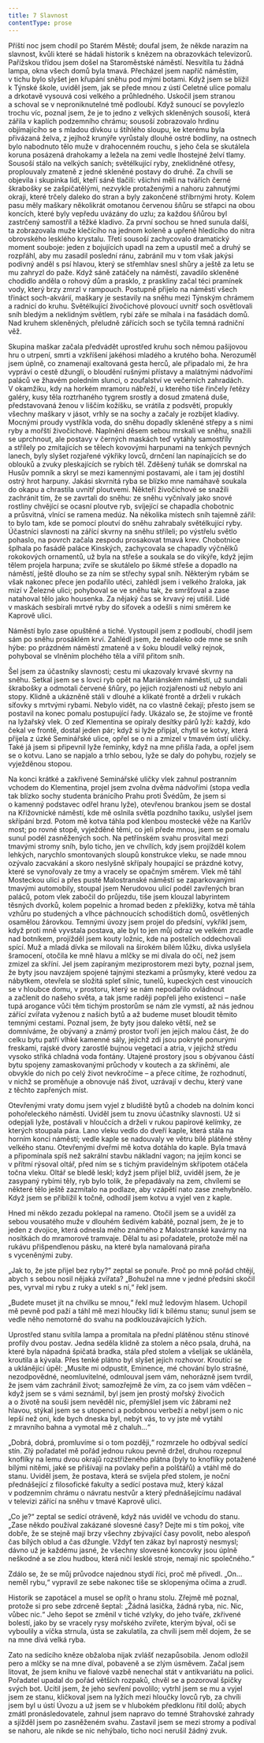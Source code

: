 ```yaml
---
title: 7 Slavnost
contentType: prose
---
```


<section>

Příští noc jsem chodil po Starém Městě; doufal jsem, že někde narazím na slavnost, kvůli které se hádali historik s knězem na obrazovkách televizorů. Pařížskou třídou jsem došel na Staroměstské náměstí. Nesvítila tu žádná lampa, okna všech domů byla tmavá. Přecházel jsem napříč náměstím, v tichu bylo slyšet jen křupání sněhu pod mými botami. Když jsem se blížil k Týnské škole, uviděl jsem, jak se přede mnou z ústí Celetné ulice pomalu a drkotavě vysouvá cosi velkého a průhledného. Uskočil jsem stranou a schoval se v neproniknutelné tmě podloubí. Když sunoucí se povylezlo trochu víc, poznal jsem, že je to jedno z velkých skleněných sousoší, která zářila v kaplích podzemního chrámu; sousoší zobrazovalo hrdinu objímajícího se s mladou dívkou u štíhlého sloupu, ke kterému byla přivázaná želva, z jejíhož krunýře vyrůstaly dlouhé ostré bodliny, na ostnech bylo nabodnuto tělo muže v drahocenném rouchu, s jeho čela se skutálela koruna posázená drahokamy a ležela na zemi vedle lhostejné želví tlamy. Sousoší stálo na velkých saních; světélkující ryby, zneklidněné otřesy, proplouvaly zmateně z jedné skleněné postavy do druhé. Za chvíli se objevila i skupinka lidí, kteří sáně tlačili: všichni měli na tvářích černé škrabošky se zašpičatělými, nezvykle protaženými a nahoru zahnutými okraji, které trčely daleko do stran a byly zakončené stříbrnými hroty. Kolem pasu měly maškary několikrát omotanou červenou šňůru se střapci na obou koncích, které byly vepředu uvázány do uzlu; za každou šňůrou byl zastrčený samostříl a těžké kladivo. Za první sochou se hned sunula další, ta zobrazovala muže klečícího na jednom koleně a upřeně hledícího do nitra obrovského lesklého krystalu. Třetí sousoší zachycovalo dramatický moment souboje: jeden z bojujících upadl na zem a upustil meč a druhý se rozpřáhl, aby mu zasadil poslední ránu, zabránil mu v tom však jakýsi podivný anděl s psí hlavou, který se střemhlav snesl shůry a ještě za letu se mu zahryzl do paže. Když sáně zatáčely na náměstí, zavadilo skleněné chodidlo anděla o rohový dům a prasklo, z praskliny začal téci pramínek vody, který brzy zmrzl v rampouch. Postupně přijelo na náměstí všech třináct soch-akvárií, maškary je sestavily na sněhu mezi Týnským chrámem a radnicí do kruhu. Světélkující živočichové plovoucí uvnitř soch osvětlovali sníh bledým a neklidným světlem, rybí záře se míhala i na fasádách domů. Nad kruhem skleněných, přeludně zářících soch se tyčila temná radniční věž.

Skupina maškar začala předvádět uprostřed kruhu soch němou pašijovou hru o utrpení, smrti a vzkříšení jakéhosi mladého a krutého boha. Nerozuměl jsem úplně, co znamenají exaltovaná gesta herců, ale připadalo mi, že hra vypráví o cestě džunglí, o bloudění rušnými přístavy a malátnými nádvořími paláců ve žhavém poledním slunci, o zoufalství ve večerních zahradách. V okamžiku, kdy na horkém mramoru nábřeží, u kterého tiše řinčely řetězy galéry, kusy těla roztrhaného tygrem srostly a dosud zmatená duše, představovaná ženou v liščím kožíšku, se vrátila z podsvětí, propukly všechny maškary v jásot, vrhly se na sochy a začaly je rozbíjet kladivy. Mocnými proudy vystříkla voda, do sněhu dopadly skleněné střepy a s nimi ryby a mořští živočichové. Naplněni děsem sebou mrskali ve sněhu, snažili se uprchnout, ale postavy v černých maskách teď vytáhly samostříly a střílely po zmítajících se tělech kovovými harpunami na tenkých pevných lanech, byly slyšet rozjařené výkřiky lovců, drnčení lan napínajících se do oblouků a zvuky pleskajících se rybích těl. Zděšený tuňák se domrskal na Husův pomník a skryl se mezi kamennými postavami, ale i tam jej dostihl ostrý hrot harpuny. Jakási skvrnitá ryba se blízko mne namáhavě soukala do okapu a chrastila uvnitř ploutvemi. Někteří živočichové se snažili zachránit tím, že se zavrtali do sněhu: ze sněhu vyčnívaly jako snové rostliny chvějící se ocasní ploutve ryb, svíjející se chapadla chobotnic a průsvitná, vlnící se ramena medúz. Na několika místech sníh tajemně zářil: to bylo tam, kde se pomocí ploutví do sněhu zahrabaly světélkující ryby. Účastníci slavnosti na zářící skvrny na sněhu stříleli; po výstřelu světlo pohaslo, na povrch začala zespodu prosakovat tmavá krev. Chobotnice šplhala po fasádě paláce Kinských, zachycovala se chapadly výčnělků rokokových ornamentů, už byla na střeše a soukala se do vikýře, když jejím tělem projela harpuna; zvíře se skutálelo po šikmé střeše a dopadlo na náměstí, ještě dlouho se za ním se střechy sypal sníh. Některým rybám se však nakonec přece jen podařilo utéci, zahlédl jsem i velkého žraloka, jak mizí v Železné ulici; pohyboval se ve sněhu tak, že smršťoval a zase natahoval tělo jako housenka. Za nějaký čas se krvavý rej utišil. Lidé v maskách sesbírali mrtvé ryby do síťovek a odešli s nimi směrem ke Kaprově ulici.

Náměstí bylo zase opuštěné a tiché. Vystoupil jsem z podloubí, chodil jsem sám po sněhu prosáklém krví. Zahlédl jsem, že nedaleko ode mne se sníh hýbe: po prázdném náměstí zmateně a v šoku bloudil velký rejnok, pohyboval se vlněním plochého těla a vířil přitom sníh.

Šel jsem za účastníky slavnosti; cestu mi ukazovaly krvavé skvrny na sněhu. Setkal jsem se s lovci ryb opět na Mariánském náměstí, už sundali škrabošky a odmotali červené šňůry, po jejich rozjařenosti už nebylo ani stopy. Klidně a ukázněně stáli v dlouhé a klikaté frontě a drželi v rukách síťovky s mrtvými rybami. Nebylo vidět, na co vlastně čekají; přesto jsem se postavil na konec pomalu postupující řady. Ukázalo se, že stojíme ve frontě na lyžařský vlek. O zeď Klementina se opíraly desítky párů lyží: každý, kdo čekal ve frontě, dostal jeden pár; když si lyže připjal, chytil se kotvy, která přijela z úzké Seminářské ulice, opřel se o ni a zmizel v tmavém ústí uličky. Také já jsem si připevnil lyže řemínky, když na mne přišla řada, a opřel jsem se o kotvu. Lano se napjalo a trhlo sebou, lyže se daly do pohybu, rozjely se vyježděnou stopou.

Na konci krátké a zakřivené Seminářské uličky vlek zahnul postranním vchodem do Klementina, projel jsem zvolna dvěma nádvořími (stopa vedla tak blízko sochy studenta bránícího Prahu proti Švédům, že jsem si o kamenný podstavec odřel hranu lyže), otevřenou brankou jsem se dostal na Křižovnické náměstí, kde mě oslnila světla pozdního taxíku, uslyšel jsem skřípání brzd. Potom mě kotva táhla pod klenbou mostecké věže na Karlův most; po rovné stopě, vyježděné těmi, co jeli přede mnou, jsem se pomalu sunul podél zasněžených soch. Na petřínském svahu prosvítal mezi tmavými stromy sníh, bylo ticho, jen ve chvílích, kdy jsem projížděl kolem lehkých, narychlo smontovaných sloupů konstrukce vleku, se nade mnou ozývalo zacvakání a skoro neslyšně skřípaly houpající se prázdné kotvy, které se vynořovaly ze tmy a vracely se opačným směrem. Vlek mě táhl Mosteckou ulicí a přes pusté Malostranské náměstí se zaparkovanými tmavými automobily, stoupal jsem Nerudovou ulicí podél zavřených bran paláců, potom vlek zabočil do průjezdu, tiše jsem klouzal labyrintem těsných dvorků, kolem popelnic a hromad beden z překližky, kotva mě táhla vzhůru po studených a vlhce páchnoucích schodištích domů, osvětlených osamělou žárovkou. Temnými úvozy jsem projel do předsíní, vykřikl jsem, když proti mně vyvstala postava, ale byl to jen můj odraz ve velkém zrcadle nad botníkem, projížděl jsem kouty ložnic, kde na postelích oddechovali spící. Muž a mladá dívka se milovali na širokém bílém lůžku, dívka uslyšela šramocení, otočila ke mně hlavu a mlčky se mi dívala do očí, než jsem zmizel za skříní. Jel jsem zapíraným meziprostorem mezi byty, poznal jsem, že byty jsou navzájem spojené tajnými stezkami a průsmyky, které vedou za nábytkem, otevřela se složitá spleť silnic, tunelů, kupeckých cest vinoucích se v hloubce domu, v prostoru, který se nám nepodařilo ovládnout a začlenit do našeho světa, a tak jsme raději popřeli jeho existenci – naše tupá arogance vůči těm tichým prostorům se nám zle vymstí, až nás jednou zářící zvířata vyženou z našich bytů a až budeme muset bloudit těmito temnými cestami. Poznal jsem, že byty jsou daleko větší, než se domníváme, že obývaný a známý prostor tvoří jen jejich malou část, že do celku bytu patří vlhké kamenné sály, jejichž zdi jsou pokryté ponurými freskami, rajské dvory zarostlé bujnou vegetací a atria, v jejichž středu vysoko stříká chladná voda fontány. Utajené prostory jsou s obývanou částí bytu spojeny zamaskovanými průchody v koutech a za skříněmi, ale obvykle do nich po celý život nevkročíme – a přece cítíme, že rozhodnutí, v nichž se proměňuje a obnovuje náš život, uzrávají v dechu, který vane z těchto zapřených míst.

Otevřenými vraty domu jsem vyjel z bludiště bytů a chodeb na dolním konci pohořeleckého náměstí. Uviděl jsem tu znovu účastníky slavnosti. Už si odepjali lyže, postávali v hloučcích a drželi v rukou papírové kelímky, ze kterých stoupala pára. Lano vleku vedlo do dveří kaple, která stála na horním konci náměstí; vedle kaple se nadouvaly ve větru bílé plátěné stěny velkého stanu. Otevřenými dveřmi mě kotva dotáhla do kaple. Byla tmavá a připomínala spíš než sakrální stavbu nákladní vagon; na jejím konci se v přítmí rýsoval oltář, před ním se s tichým pravidelným skřípotem otáčela točna vleku. Oltář se bledě leskl; když jsem přijel blíž, uviděl jsem, že je zasypaný rybími těly, ryb bylo tolik, že přepadávaly na zem, chvílemi se některé tělo ještě zazmítalo na podlaze, aby vzápětí nato zase znehybnělo. Když jsem se přiblížil k točně, odhodil jsem kotvu a vyjel ven z kaple.

Hned mi někdo zezadu poklepal na rameno. Otočil jsem se a uviděl za sebou vousatého muže v dlouhém šedivém kabátě, poznal jsem, že je to jeden z dvojice, která odnesla mého známého z Malostranské kavárny na nosítkách do mramorové tramvaje. Dělal tu asi pořadatele, protože měl na rukávu přišpendlenou pásku, na které byla namalovaná piraňa s vyceněnými zuby.

„Jak to, že jste přijel bez ryby?“ zeptal se ponuře. Proč po mně pořád chtějí, abych s sebou nosil nějaká zvířata? „Bohužel na mne v jedné předsíni skočil pes, vyrval mi rybu z ruky a utekl s ní,“ řekl jsem.

„Budete muset jít na chvilku se mnou,“ řekl muž ledovým hlasem. Uchopil mě pevně pod paží a táhl mě mezi hloučky lidí k bílému stanu; sunul jsem se vedle něho nemotorně do svahu na podklouzávajících lyžích.

Uprostřed stanu svítila lampa a promítala na přední plátěnou stěnu stínové profily dvou postav. Jedna seděla klidně za stolem a něco psala, druhá, na které byla nápadná špičatá bradka, stála před stolem a všelijak se ukláněla, kroutila a kývala. Přes tenké plátno byl slyšet jejich rozhovor. Kroutící se a uklánějící úpěl: „Musíte mi odpustit, Eminence, mé chování bylo strašné, nezodpovědné, neomluvitelné, odmlouval jsem vám, nehorázně jsem tvrdil, že jsem vám zachránil život; samozřejmě že vím, za co jsem vám vděčen – když jsem se s vámi seznámil, byl jsem jen prostý mořský živočich a o životě na souši jsem nevěděl nic, přemýšlel jsem víc žábrami než hlavou, stýkal jsem se s utopenci a podobnou verbeží a nebyl jsem o nic lepší než oni, kde bych dneska byl, nebýt vás, to vy jste mě vytáhl z mravního bahna a vymotal mě z chaluh…“

„Dobrá, dobrá, promluvíme si o tom později,“ rozmrzele ho odbýval sedící stín. Zlý pořadatel mě pořád jednou rukou pevně držel, druhou rozepnul knoflíky na lemu dvou okrajů rozstřiženého plátna (byly to knoflíky potažené bílými nitěmi, jaké se přišívají na povlaky peřin a polštářů) a vtáhl mě do stanu. Uviděl jsem, že postava, která se svíjela před stolem, je noční přednášející z filosofické fakulty a sedící postava muž, který kázal v podzemním chrámu o návratu nestvůr a který přednášejícímu nadával v televizi zářící na sněhu v tmavé Kaprově ulici.

„Co je?“ zeptal se sedící otráveně, když nás uviděl ve vchodu do stanu. „Zase někdo používal zakázané slovesné časy? Dejte mi s tím pokoj, víte dobře, že se stejně mají brzy všechny zbývající časy povolit, nebo alespoň čas bílých oblud a čas džungle. Vždyť ten zákaz byl naprostý nesmysl; dávno už je každému jasné, že všechny slovesné koncovky jsou úplně neškodné a se zlou hudbou, která ničí lesklé stroje, nemají nic společného.“

Zdálo se, že se můj průvodce najednou stydí říci, proč mě přivedl. „On… neměl rybu,“ vypravil ze sebe nakonec tiše se sklopenýma očima a zrudl.

Historik se zapotácel a musel se opřít o hranu stolu. Zřejmě mě poznal, protože si pro sebe zdrceně šeptal: „Žádná lasička, žádná ryba, nic. Nic, vůbec nic.“ Jeho šepot se změnil v tiché vzlyky, do jeho tváře, zkřivené bolestí, jako by se vracely rysy mořského zvířete, kterým býval, oči se vyboulily a víčka strnula, ústa se zakulatila, za chvíli jsem měl dojem, že se na mne dívá velká ryba.

Zato na sedícího kněze obžaloba nijak zvlášť nezapůsobila. Jenom odložil pero a mlčky se na mne díval, pobaveně a se zlým úsměvem. Začal jsem litovat, že jsem knihu ve fialové vazbě nenechal stát v antikvariátu na polici. Pořadatel upadal do pořád větších rozpaků, chvěl se a pozoroval špičky svých bot. Ucítil jsem, že jeho sevření povolilo; vytrhl jsem se mu a vyjel jsem ze stanu, kličkoval jsem na lyžích mezi hloučky lovců ryb, za chvíli jsem byl u ústí Úvozu a už jsem se v hlubokém předklonu řítil dolů; abych zmátl pronásledovatele, zahnul jsem napravo do temné Strahovské zahrady a sjížděl jsem po zasněženém svahu. Zastavil jsem se mezi stromy a podíval se nahoru, ale nikde se nic nehýbalo, ticho noci nerušil žádný zvuk.

</section>
